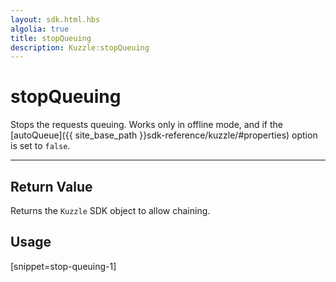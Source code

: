 ```yaml
---
layout: sdk.html.hbs
algolia: true
title: stopQueuing
description: Kuzzle:stopQueuing
---
```

  

# stopQueuing
Stops the requests queuing. Works only in offline mode, and if the [autoQueue]({{ site_base_path }}sdk-reference/kuzzle/#properties) option is set to `false`.

---

## Return Value

Returns the `Kuzzle` SDK object to allow chaining.

## Usage

[snippet=stop-queuing-1]
